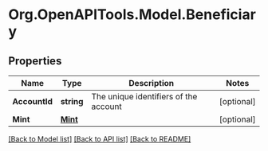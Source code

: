 
# Org.OpenAPITools.Model.Beneficiary

## Properties

Name | Type | Description | Notes
------------ | ------------- | ------------- | -------------
**AccountId** | **string** | The unique identifiers of the account | [optional] 
**Mint** | [**Mint**](Mint.md) |  | [optional] 

[[Back to Model list]](../README.md#documentation-for-models)
[[Back to API list]](../README.md#documentation-for-api-endpoints)
[[Back to README]](../README.md)

